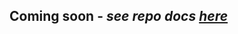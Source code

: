 ## Coming soon - *see repo docs [here](https://github.com/Azure/iotedge/blob/master/kubernetes/doc/create-options.md)*